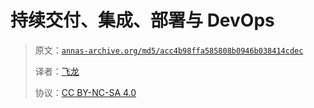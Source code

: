 # 持续交付、集成、部署与 DevOps

> 原文：[`annas-archive.org/md5/acc4b98ffa585808b0946b038414cdec`](https://annas-archive.org/md5/acc4b98ffa585808b0946b038414cdec)
> 
> 译者：[飞龙](https://github.com/wizardforcel)
> 
> 协议：[CC BY-NC-SA 4.0](http://creativecommons.org/licenses/by-nc-sa/4.0/)